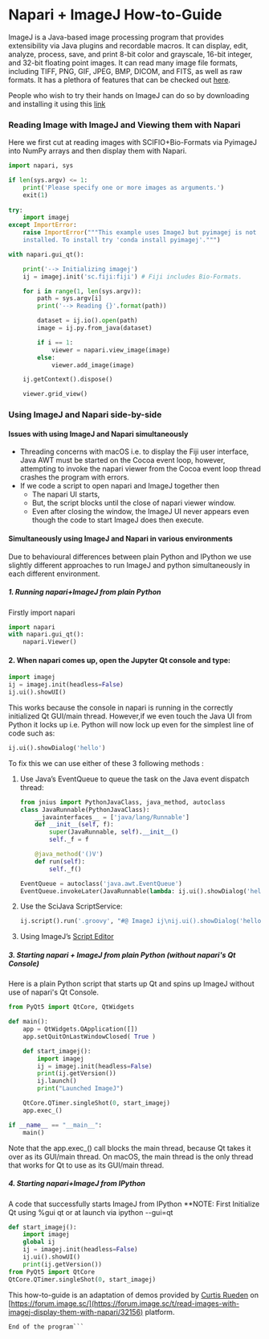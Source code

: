 # Napari + ImageJ How-to-Guide

ImageJ is a Java-based image processing program that provides extensibility via Java plugins and recordable macros. It can display, edit, analyze, process, save, and print 8-bit color and grayscale, 16-bit integer, and 32-bit floating point images. It can read many image file formats, including TIFF, PNG, GIF, JPEG, BMP, DICOM, and FITS, as well as raw formats. It has a plethora of features that can be checked out [here](https://en.wikipedia.org/wiki/ImageJ#Features).

People who wish to try their hands on ImageJ can do so by downloading and installing it using this [link](https://imagej.net/Fiji/Downloads)

### Reading Image with ImageJ and Viewing them with Napari 
Here we first cut at reading images with SCIFIO+Bio-Formats via PyimageJ into NumPy arrays
and then display them with Napari.
```python
import napari, sys

if len(sys.argv) <= 1:
    print('Please specify one or more images as arguments.')
    exit(1)
    
try:
    import imagej
except ImportError:
    raise ImportError("""This example uses ImageJ but pyimagej is not
    installed. To install try 'conda install pyimagej'.""")

with napari.gui_qt():

    print('--> Initializing imagej')
    ij = imagej.init('sc.fiji:fiji') # Fiji includes Bio-Formats.

    for i in range(1, len(sys.argv)):
        path = sys.argv[i]
        print('--> Reading {}'.format(path))

        dataset = ij.io().open(path)
        image = ij.py.from_java(dataset)

        if i == 1:
            viewer = napari.view_image(image)
        else:
            viewer.add_image(image)

    ij.getContext().dispose()

    viewer.grid_view()
```

### Using ImageJ and Napari side-by-side 
#### Issues with using ImageJ and Napari simultaneously
- Threading concerns with macOS i.e. to display the Fiji user interface, Java AWT must be started on the Cocoa event loop, however, attempting to invoke the napari viewer from the Cocoa event loop thread crashes the program with errors. 
- If we code a script to open napari and ImageJ together then
  - The napari UI starts,
  - But, the script blocks until the close of napari viewer window.
  - Even after closing the window, the ImageJ UI never appears even though the code to start ImageJ does then execute.
 
#### Simultaneously using ImageJ and Napari in various environments
Due to behavioural differences between plain Python and IPython we use slightly different approaches to run ImageJ and python simultaneously in each different environment. 

##### 1. Running napari+ImageJ from plain Python
Firstly import napari
```python
import napari
with napari.gui_qt():
    napari.Viewer()
```
#### 2. When napari comes up, open the Jupyter Qt console and type:
```python
import imagej
ij = imagej.init(headless=False)
ij.ui().showUI()
```
This works because the console in napari is running in the correctly initialized Qt GUI/main thread. However,if we even touch the Java UI from Python it locks up i.e.  Python will now lock up even for the simplest line of code such as:
```python 
ij.ui().showDialog('hello')
```
To fix this we can use either of these 3 following methods :
1. Use Java’s EventQueue to queue the task on the Java event dispatch thread:
    ```python 
    from jnius import PythonJavaClass, java_method, autoclass
    class JavaRunnable(PythonJavaClass):
        __javainterfaces__ = ['java/lang/Runnable']
        def __init__(self, f):
            super(JavaRunnable, self).__init__()
            self._f = f
    
        @java_method('()V')
        def run(self):
            self._f()
    
    EventQueue = autoclass('java.awt.EventQueue')
    EventQueue.invokeLater(JavaRunnable(lambda: ij.ui().showDialog('hello')))
    ```

2. Use the SciJava ScriptService:
    ```python
    ij.script().run('.groovy', "#@ ImageJ ij\nij.ui().showDialog('hello')", True)
    ```

3. Using ImageJ’s [Script Editor](https://imagej.net/Using_the_Script_Editor)

##### 3. Starting napari + ImageJ from plain Python (without napari's Qt Console)
Here is a plain Python script that starts up Qt and spins up ImageJ without use of napari's Qt Console. 

``` python
from PyQt5 import QtCore, QtWidgets

def main():
    app = QtWidgets.QApplication([])
    app.setQuitOnLastWindowClosed( True )

    def start_imagej():
        import imagej
        ij = imagej.init(headless=False)
        print(ij.getVersion())
        ij.launch()
        print("Launched ImageJ")

    QtCore.QTimer.singleShot(0, start_imagej)
    app.exec_()

if __name__ == "__main__":
    main()
```

Note that the app.exec_() call blocks the main thread, because Qt takes it over as its GUI/main thread. On macOS, the main thread is the only thread that works for Qt to use as its GUI/main thread.

##### 4. Starting napari+ImageJ from IPython
A code that successfully starts ImageJ from IPython 
**NOTE: First Initialize Qt using %gui qt or at launch via ipython --gui=qt
```python
def start_imagej():
    import imagej
    global ij
    ij = imagej.init(headless=False)
    ij.ui().showUI()
    print(ij.getVersion())
from PyQt5 import QtCore
QtCore.QTimer.singleShot(0, start_imagej)
```

This how-to-guide is an adaptation of demos provided by [Curtis Rueden](https://forum.image.sc/u/ctrueden) on [https://forum.image.sc/](https://forum.image.sc/t/read-images-with-imagej-display-them-with-napari/32156) platform. 

```
End of the program```
